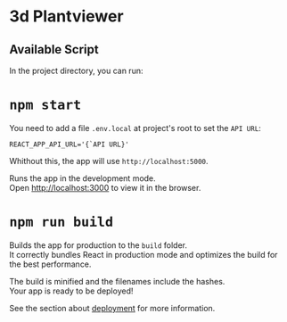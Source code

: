 # 3d Plantviewer

## Available Script
In the project directory, you can run:

# ```npm start```

You need to add a file `.env.local` at project's root to set the `API URL`:

```
REACT_APP_API_URL='{`API URL}'
```
Whithout this, the app will use `http://localhost:5000`.

Runs the app in the development mode.<br>
Open [http://localhost:3000](http://localhost:3000) to view it in the browser.

# `npm run build`

Builds the app for production to the `build` folder.<br>
It correctly bundles React in production mode and optimizes the build for the best performance.

The build is minified and the filenames include the hashes.<br>
Your app is ready to be deployed!

See the section about [deployment](https://facebook.github.io/create-react-app/docs/deployment) for more information.

